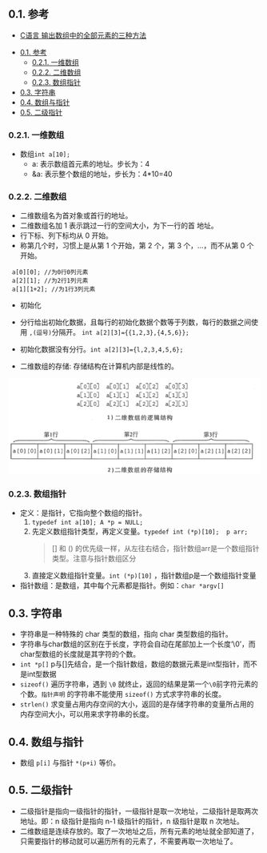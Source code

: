 <!--
 * @Author: JohnJeep
 * @Date: 2020-01-16 11:20:34
 * @LastEditTime: 2020-07-29 19:54:19
 * @LastEditors: Please set LastEditors
 * @Description: In User Settings Edit
 * @FilePath: /24-指针、数组、字符串综合.md
--> 

## 0.1. 参考
- [C语言 输出数组中的全部元素的三种方法](https://blog.csdn.net/qq_26974599/article/details/81296970)

<!-- TOC -->

- [0.1. 参考](#01-参考)
  - [0.2.1. 一维数组](#021-一维数组)
  - [0.2.2. 二维数组](#022-二维数组)
  - [0.2.3. 数组指针](#023-数组指针)
- [0.3. 字符串](#03-字符串)
- [0.4. 数组与指针](#04-数组与指针)
- [0.5. 二级指针](#05-二级指针)

<!-- /TOC -->
### 0.2.1. 一维数组
- 数组`int a[10];`
  - a: 表示数组首元素的地址。步长为：4
  - &a: 表示整个数组的地址，步长为：4*10=40


### 0.2.2. 二维数组
- 二维数组名为首对象或首行的地址。 
- 二维数组名加 1 表示跳过一行的空间大小，为下一行的首 地址。
- 行下标、列下标均从 0 开始。
- 称第几个时，习惯上是从第 1 个开始，第 2 个，第 3 个，…，而不从第 0 个开始。
 ```
  a[0][0]; //为0行0列元素
  a[2][1]; //为2行1列元素
  a[1][1+2]; //为1行3列元素
 ``` 
 - 初始化
  - 分行给出初始化数据，且每行的初始化数据个数等于列数，每行的数据之间使用 `,(逗号)`分隔开。 `int a[2][3]={{1,2,3},{4,5,6}};` 
  - 初始化数据没有分行。`int a[2][3]={l,2,3,4,5,6};`

- 二维数组的存储: 存储结构在计算机内部是线性的。
<img src="./figure/二维数组存储.png">


### 0.2.3. 数组指针
- 定义：是指针，它指向整个数组的指针。
  1. `typedef int a[10]; A *p = NULL;` 
  2. 先定义数组指针类型，再定义变量。`typedef int (*p)[10];  p arr;`
      > [] 和 () 的优先级一样，从左往右结合，指针数组arr是一个数组指针类型。注意与指针数组区分
  3. 直接定义数组指针变量。`int (*p)[10]`  ，指针数组p是一个数组指针变量
- 指针数组：是数组，其中每个元素都是指针。例如：`char *argv[]`


## 0.3. 字符串
- 字符串是一种特殊的 char 类型的数组，指向 char 类型数组的指针。
- 字符串与char数组的区别在于长度，字符会自动在尾部加上一个长度‘\0’，而char型数组的长度就是其字符的个数。
- `int *p[]` p与[]先结合，是一个指针数组，数组的数据元素是int型指针，而不是int型数据
- `sizeof()` 遍历字符串，遇到 `\0` 就终止，返回的结果是第一个`\0`前字符元素的个数。`指针声明` 的字符串不能使用 `sizeof()` 方式求字符串的长度。
- `strlen()` 求变量占用内存空间的大小，返回的是存储字符串的变量所占用的内存空间大小，可以用来求字符串的长度。


## 0.4. 数组与指针
- 数组 `p[i]` 与指针 `*(p+i)` 等价。


## 0.5. 二级指针
- 二级指针是指向一级指针的指针，一级指针是取一次地址，二级指针是取两次地址。即：n 级指针是指向 n-1 级指针的指针，n 级指针是取 n 次地址。
- 二维数组是连续存放的。取了一次地址之后，所有元素的地址就全部知道了，只需要指针的移动就可以遍历所有的元素了，不需要再取一次地址了。